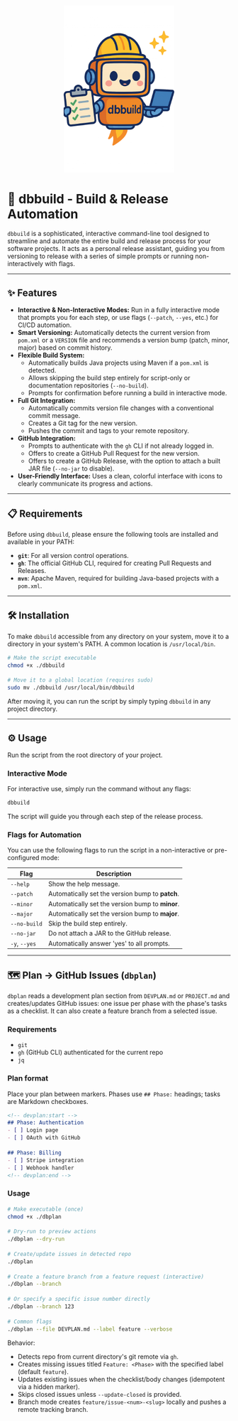 <p align="center">
  <img src="./assets/logo.png" alt="dbbuild logo" width="250"/>
</p>

# 🚀 dbbuild - Build & Release Automation

`dbbuild` is a sophisticated, interactive command-line tool designed to streamline and automate the entire build and release process for your software projects. It acts as a personal release assistant, guiding you from versioning to release with a series of simple prompts or running non-interactively with flags.

---

## ✨ Features

- **Interactive & Non-Interactive Modes:** Run in a fully interactive mode that prompts you for each step, or use flags (`--patch`, `--yes`, etc.) for CI/CD automation.
- **Smart Versioning:** Automatically detects the current version from `pom.xml` or a `VERSION` file and recommends a version bump (patch, minor, major) based on commit history.
- **Flexible Build System:**
    - Automatically builds Java projects using Maven if a `pom.xml` is detected.
    - Allows skipping the build step entirely for script-only or documentation repositories (`--no-build`).
    - Prompts for confirmation before running a build in interactive mode.
- **Full Git Integration:**
    - Automatically commits version file changes with a conventional commit message.
    - Creates a Git tag for the new version.
    - Pushes the commit and tags to your remote repository.
- **GitHub Integration:**
    - Prompts to authenticate with the `gh` CLI if not already logged in.
    - Offers to create a GitHub Pull Request for the new version.
    - Offers to create a GitHub Release, with the option to attach a built JAR file (`--no-jar` to disable).
- **User-Friendly Interface:** Uses a clean, colorful interface with icons to clearly communicate its progress and actions.

---

## 📋 Requirements

Before using `dbbuild`, please ensure the following tools are installed and available in your PATH:

- **`git`**: For all version control operations.
- **`gh`**: The official GitHub CLI, required for creating Pull Requests and Releases.
- **`mvn`**: Apache Maven, required for building Java-based projects with a `pom.xml`.

---

## 🛠️ Installation

To make `dbbuild` accessible from any directory on your system, move it to a directory in your system's PATH. A common location is `/usr/local/bin`.

```bash
# Make the script executable
chmod +x ./dbbuild

# Move it to a global location (requires sudo)
sudo mv ./dbbuild /usr/local/bin/dbbuild
```

After moving it, you can run the script by simply typing `dbbuild` in any project directory.

---

## ⚙️ Usage

Run the script from the root directory of your project.

### Interactive Mode

For interactive use, simply run the command without any flags:

```bash
dbbuild
```

The script will guide you through each step of the release process.

### Flags for Automation

You can use the following flags to run the script in a non-interactive or pre-configured mode:

| Flag         | Description                                    |
|--------------|------------------------------------------------|
| `--help`     | Show the help message.                         |
| `--patch`    | Automatically set the version bump to **patch**.   |
| `--minor`    | Automatically set the version bump to **minor**.   |
| `--major`    | Automatically set the version bump to **major**.   |
| `--no-build` | Skip the build step entirely.                  |
| `--no-jar`   | Do not attach a JAR to the GitHub release.     |
| `-y`, `--yes`  | Automatically answer 'yes' to all prompts.     |

---

## 🗺️ Plan → GitHub Issues (`dbplan`)

`dbplan` reads a development plan section from `DEVPLAN.md` or `PROJECT.md` and creates/updates GitHub issues: one issue per phase with the phase's tasks as a checklist. It can also create a feature branch from a selected issue.

### Requirements

- `git`
- `gh` (GitHub CLI) authenticated for the current repo
- `jq`

### Plan format

Place your plan between markers. Phases use `## Phase:` headings; tasks are Markdown checkboxes.

```markdown
<!-- devplan:start -->
## Phase: Authentication
- [ ] Login page
- [ ] OAuth with GitHub

## Phase: Billing
- [ ] Stripe integration
- [ ] Webhook handler
<!-- devplan:end -->
```

### Usage

```bash
# Make executable (once)
chmod +x ./dbplan

# Dry-run to preview actions
./dbplan --dry-run

# Create/update issues in detected repo
./dbplan

# Create a feature branch from a feature request (interactive)
./dbplan --branch

# Or specify a specific issue number directly
./dbplan --branch 123

# Common flags
./dbplan --file DEVPLAN.md --label feature --verbose
```

Behavior:

- Detects repo from current directory's git remote via `gh`.
- Creates missing issues titled `Feature: <Phase>` with the specified label (default `feature`).
- Updates existing issues when the checklist/body changes (idempotent via a hidden marker).
- Skips closed issues unless `--update-closed` is provided.
- Branch mode creates `feature/issue-<num>-<slug>` locally and pushes a remote tracking branch.
